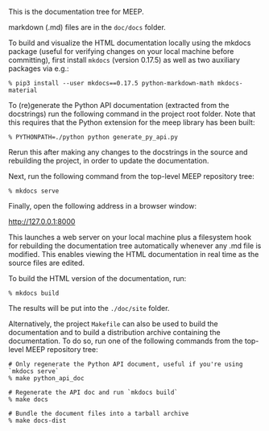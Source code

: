 This is the documentation tree for MEEP.

markdown (.md) files are in the `doc/docs` folder.

To build and visualize the HTML documentation locally using the
mkdocs package (useful for verifying changes on your local machine
before committing), first install `mkdocs` (version 0.17.5) as
well as two auxiliary packages via e.g.:

```
% pip3 install --user mkdocs==0.17.5 python-markdown-math mkdocs-material
```

To (re)generate the Python API documentation (extracted from the docstrings)
run the following command in the project root folder. Note that this requires
that the Python extension for the meep library has been built:

```
% PYTHONPATH=./python python generate_py_api.py
```

Rerun this after making any changes to the docstrings in the source and
rebuilding the project, in order to update the documentation.

Next, run the following command from the top-level MEEP repository tree:

```
% mkdocs serve
```

Finally, open the following address in a browser window:

http://127.0.0.1:8000

This launches a web server on your local machine plus a filesystem hook for
rebuilding the documentation tree automatically whenever any .md file is
modified. This enables viewing the HTML documentation in real time as the
source files are edited.

To build the HTML version of the documentation, run:

```
% mkdocs build
```

The results will be put into the `./doc/site` folder.

Alternatively, the project `Makefile` can also be used to build the
documentation and to build a distribution archive containing the
documentation. To do so, run one of the following commands from the
top-level MEEP repository tree:

```
# Only regenerate the Python API document, useful if you're using `mkdocs serve`
% make python_api_doc

# Regenerate the API doc and run `mkdocs build`
% make docs

# Bundle the document files into a tarball archive
% make docs-dist
```
